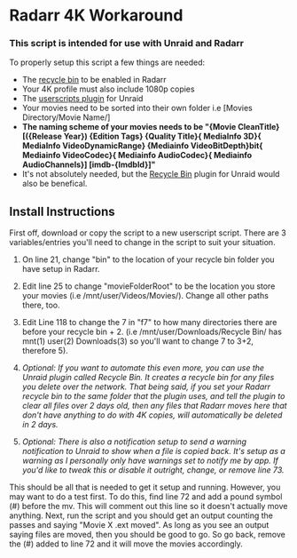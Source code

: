 # Radarr 4K Workaround

### This script is intended for use with Unraid and Radarr
To properly setup this script a few things are needed:
* The [recycle bin](https://imgur.com/a/V573c6n) to be enabled in Radarr
* Your 4K profile must also include 1080p copies
* The [userscripts plugin](https://forums.unraid.net/topic/48286-plugin-ca-user-scripts/) for Unraid
* Your movies need to be sorted into their own folder i.e [Movies Directory/Movie Name/]
* **The naming scheme of your movies needs to be "{Movie CleanTitle} [({Release Year}) {Edition Tags} {Quality Title}{ MediaInfo 3D}{ MediaInfo VideoDynamicRange} {Mediainfo VideoBitDepth}bit{ Mediainfo VideoCodec}{ Mediainfo AudioCodec}{ Mediainfo AudioChannels}] [imdb-{ImdbId}]"**
* It's not absolutely needed, but the [Recycle Bin](https://forums.unraid.net/topic/41044-recycle-bin-vfs-recycle-for-64-and-later-versions/) plugin for Unraid would also be benefical.


## Install Instructions
First off, download or copy the script to a new userscript script. There are 3 variables/entries you'll need to change in the script to suit your situation.

1. On line 21, change "bin" to the location of your recycle bin folder you have setup in Radarr.

2. Edit line 25 to change "movieFolderRoot" to be the location you store your movies (i.e /mnt/user/Videos/Movies/). Change all other paths there, too.

3. Edit Line 118 to change the 7 in "f7" to how many directories there are before your recycle bin + 2. (i.e /mnt/user/Downloads/Recycle Bin/ has mnt(1) user(2) Downloads(3) so you'll want to change 7 to 3+2, therefore 5).

4. *Optional: If you want to automate this even more, you can use the Unraid plugin called Recycle Bin. It creates a recycle bin for any files you delete over the network. That being said, if you set your Radarr recycle bin to the same folder that the plugin uses, and tell the plugin to clear all files over 2 days old, then any files that Radarr moves here that don't have anything to do with 4K copies, will automatically be deleted in 2 days.*

5. *Optional: There is also a notification setup to send a warning notification to Unraid to show when a file is copied back. It's setup as a warning as I personally only have warnings set to notify me by app. If you'd like to tweak this or disable it outright, change, or remove line 73.*

This should be all that is needed to get it setup and running. However, you may want to do a test first. To do this, find line 72 and add a pound symbol (#) before the mv. This will comment out this line so it doesn't actually move anything. Next, run the script and you should get an output counting the passes and saying "Movie X .ext moved". As long as you see an output saying files are moved, then you should be good to go. So go back, remove the (#) added to line 72 and it will move the movies accordingly.
